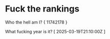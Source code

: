 # Fuck the rankings

Who the hell am I?
{ 11742178 }

What fucking year is it?
[ 2025-03-19T21:10:00Z ]
